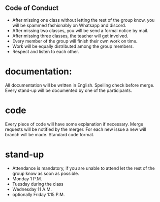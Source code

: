 ## Code of Conduct

- After missing one class without letting the rest of the group know, you will be spammed fashionably on Whatsapp and discord.
- After missing two classes, you will be send a formal notice by mail.
- After missing three classes, the teacher will get involved.
- Every member of the group will finish their own work on time.
- Work will be equally distributed among the group members.
- Respect and listen to each other.


# documentation:
All documentation will be written in English.
Spelling check before merge.
Every stand-up will be documented by one of the participants. 


# code
Every piece of code will have some explanation if necessary.
Merge requests will be notified by the merger.
For each new issue a new will branch will be made.
Standard code format.


# stand-up
- Attendance is mandatory, if you are unable to attend let the rest of the group know as soon as possible. 
- Monday 1 P.M.
- Tuesday during the class
- Wednesday 11 A.M.
- optionally Friday 1:15 P.M.


  
